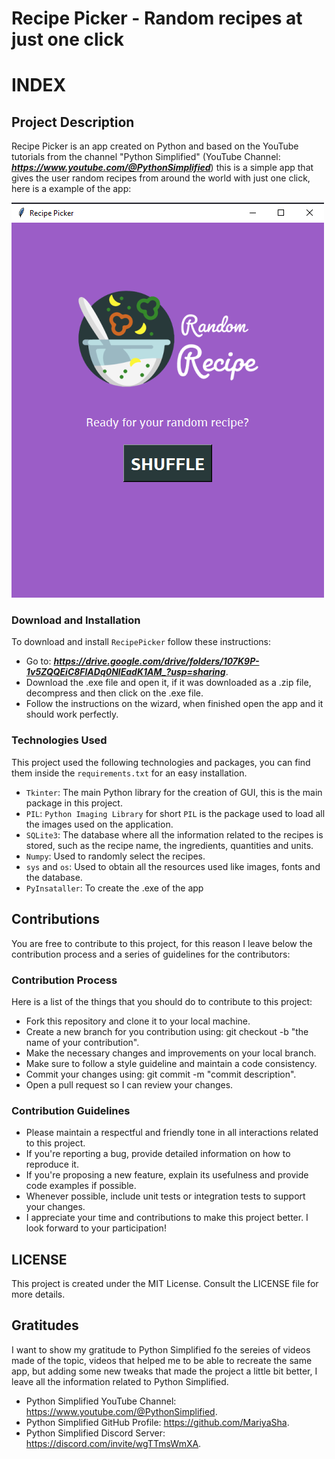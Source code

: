 # Recipe Picker - Random recipes at just one click

# **INDEX**

## Project Description

Recipe Picker is an app created on Python and based on the YouTube tutorials from the channel "Python Simplified" (YouTube Channel: ***https://www.youtube.com/@PythonSimplified***) this is a simple app that gives the user random recipes from around the world with just one click, here is a example of the app:

![App example](.README_images/Image1.png)

### Download and Installation

To download and install `RecipePicker` follow these instructions:

- Go to: ***https://drive.google.com/drive/folders/107K9P-1v5ZQQEiC8FlADq0NlEadK1AM_?usp=sharing***.
- Download the .exe file and open it, if it was downloaded as a .zip file, decompress and then click on the .exe file.
- Follow the instructions on the wizard, when finished open the app and it should work perfectly.

### Technologies Used

This project used the following technologies and packages, you can find them inside the `requirements.txt` for an easy installation.

- `Tkinter`: The main Python library for the creation of GUI, this is the main package in this project.
- `PIL`: `Python Imaging Library` for short `PIL` is the package used to load all the images used on the application.
- `SQLite3`: The database where all the information related to the recipes is stored, such as the recipe name, the ingredients, quantities and units.
- `Numpy`: Used to randomly select the recipes.
- `sys` and `os`: Used to obtain all the resources used like images, fonts and the database.
- `PyInsataller`: To create the .exe of the app

## Contributions

You are free to contribute to this project, for this reason I leave below the contribution process and a series of guidelines for the contributors:

### Contribution Process

Here is a list of the things that you should do to contribute to this project:

- Fork this repository and clone it to your local machine.
- Create a new branch for you contribution using: git checkout -b "the name of your contribution".
- Make the necessary changes and improvements on your local branch.
- Make sure to follow a style guideline and maintain a code consistency.
- Commit your changes using: git commit -m "commit description".
- Open a pull request so I can review your changes.

### Contribution Guidelines

- Please maintain a respectful and friendly tone in all interactions related to this project.
- If you're reporting a bug, provide detailed information on how to reproduce it.
- If you're proposing a new feature, explain its usefulness and provide code examples if possible.
- Whenever possible, include unit tests or integration tests to support your changes.
- I appreciate your time and contributions to make this project better. I look forward to your participation!

## LICENSE

This project is created under the MIT License. Consult the LICENSE file for more details.

## Gratitudes

I want to show my gratitude to Python Simplified fo the sereies of videos made of the topic, videos that helped me to be able to recreate the same app, but adding some new tweaks that made the project a little bit better, I leave all the information related to Python Simplified.

- Python Simplified YouTube Channel: https://www.youtube.com/@PythonSimplified.
- Python Simplified GitHub Profile: https://github.com/MariyaSha.
- Python Simplified Discord Server: https://discord.com/invite/wgTTmsWmXA.